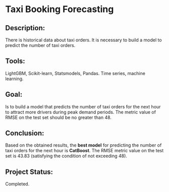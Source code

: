 # Taxi Booking Forecasting
## Description:
There is historical data about taxi orders. It is necessary to build a model to predict the number of taxi orders.
## Tools:
LightGBM, Scikit-learn, Statsmodels, Pandas.
Time series, machine learning.
## Goal:
Is to build a model that predicts the number of taxi orders for the next hour to attract more drivers during peak demand periods. The metric value of RMSE on the test set should be no greater than 48.
## Conclusion:
Based on the obtained results, the **best model** for predicting the number of taxi orders for the next hour is **CatBoost**. The RMSE metric value on the test set is 43.83 (satisfying the condition of not exceeding 48).
## Project Status:
Completed.
